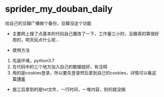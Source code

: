# sprider_my_douban_daily
给自己的豆瓣广播做个备份，豆瓣没这个功能

+ 主要网上搜了点基本的代码自己魔改了一下，工作量三小时，豆瓣真的算很好爬的，明天玩点什么呢...

+ 使用方法
1. 先装环境，python3.7
2. 在代码中的三个地方加入自己的数据就好，有注释
3. 用的是cookies登录，所以要先登录然后拿到自己的cookies，详情可以看这篇[博客](https://cloud.tencent.com/developer/article/1445282)

+ 施工后拿到的是txt文件，一行时间，一堆内容，别的就没搞
